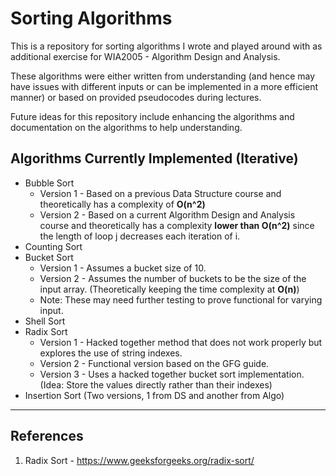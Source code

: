 # Sorting Algorithms

This is a repository for sorting algorithms I wrote and played around with as additional exercise for WIA2005 - Algorithm Design and Analysis.

These algorithms were either written from understanding (and hence may have issues with different inputs or can be implemented in a more efficient manner) or based on provided pseudocodes during lectures.

Future ideas for this repository include enhancing the algorithms and documentation on the algorithms to help understanding.

## Algorithms Currently Implemented (Iterative)

- Bubble Sort
  - Version 1 - Based on a previous Data Structure course and theoretically has a complexity of **O(n^2)**
  - Version 2 - Based on a current Algorithm Design and Analysis course and theoretically has a complexity **lower than O(n^2)** since the length of loop j decreases each iteration of i.
- Counting Sort
- Bucket Sort
  - Version 1 - Assumes a bucket size of 10.
  - Version 2 - Assumes the number of buckets to be the size of the input array. (Theoretically keeping the time complexity at **O(n)**)
  - Note: These may need further testing to prove functional for varying input.
- Shell Sort
- Radix Sort
  - Version 1 - Hacked together method that does not work properly but explores the use of string indexes.
  - Version 2 - Functional version based on the GFG guide.
  - Version 3 - Uses a hacked together bucket sort implementation. (Idea: Store the values directly rather than their indexes)
- Insertion Sort (Two versions, 1 from DS and another from Algo)

---

## References

1. Radix Sort - https://www.geeksforgeeks.org/radix-sort/
